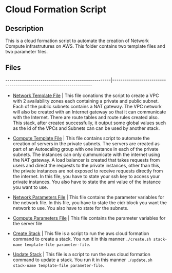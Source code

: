 # Cloud Formation Script

## Description

This is a cloud formation script to automate the creation of Network Compute infrastrutures on AWS.
This folder contains two template files and two parameter files.

## Files
---------------------------------------------------|--------------------------------------------------------------------

- [Network Template File](./altschool-network.yml) | This file conations the script to create a VPC with 2 availability zones each containing a private and public subnet. Each of the public subnets contains a NAT gateway. The VPC network will also be created with an Internet gateway so that it can communicate with the Internet. There are route tables and route rules created also. This stack, after created successfully, it output some global values such as the id of the VPCs and Subnets can can be used by another stack.

- [Compute Template File](./altschool-server.yml) | This file contains script to automate the creation of servers in the private subnets. The servers are created as part of an Autoscaling group with one instance in each of the private subnets. The instances can only cummunicate with the internet using the NAT gateway. A load balancer is created that takes requests from users and direct the requests to the private instances, other than this, the private instances are not exposed to receive requests directly from the internet. In this file, you have to state your ssh key to access your private instances. You also have to state the ami value of the instance you want to use.

- [Network Parameters File](./altschool-network-parameters.json) | This file contains the parameter variables for the network file. In this file, you have to state the cidr block you want the network to use. You also have to state for the subnets.

- [Compute Parameters File](./altschool-servers-parameters.json) | This file contains the parameter variables for the server file

- [Create Stack](./create.sh) | This file is a script to run the aws cloud formation command to create a stack. You run it in this manner `./create.sh stack-name template-file parameter-file`.

- [Update Stack](./update.sh) | This file is a script to run the aws cloud formation command to update a stack. You run it in this manner `./update.sh stack-name template-file parameter-file`.
